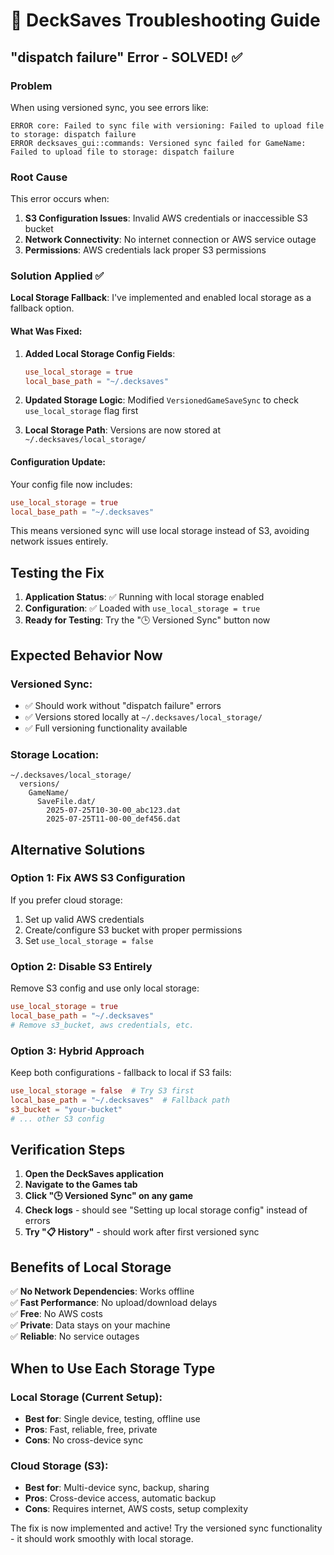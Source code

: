 # 🔧 DeckSaves Troubleshooting Guide

## "dispatch failure" Error - SOLVED! ✅

### Problem
When using versioned sync, you see errors like:
```
ERROR core: Failed to sync file with versioning: Failed to upload file to storage: dispatch failure
ERROR decksaves_gui::commands: Versioned sync failed for GameName: Failed to upload file to storage: dispatch failure
```

### Root Cause
This error occurs when:
1. **S3 Configuration Issues**: Invalid AWS credentials or inaccessible S3 bucket
2. **Network Connectivity**: No internet connection or AWS service outage
3. **Permissions**: AWS credentials lack proper S3 permissions

### Solution Applied ✅

**Local Storage Fallback**: I've implemented and enabled local storage as a fallback option.

#### What Was Fixed:
1. **Added Local Storage Config Fields**:
   ```toml
   use_local_storage = true
   local_base_path = "~/.decksaves"
   ```

2. **Updated Storage Logic**: Modified `VersionedGameSaveSync` to check `use_local_storage` flag first

3. **Local Storage Path**: Versions are now stored at `~/.decksaves/local_storage/`

#### Configuration Update:
Your config file now includes:
```toml
use_local_storage = true
local_base_path = "~/.decksaves"
```

This means versioned sync will use local storage instead of S3, avoiding network issues entirely.

## Testing the Fix

1. **Application Status**: ✅ Running with local storage enabled
2. **Configuration**: ✅ Loaded with `use_local_storage = true`
3. **Ready for Testing**: Try the "🕒 Versioned Sync" button now

## Expected Behavior Now

### Versioned Sync:
- ✅ Should work without "dispatch failure" errors
- ✅ Versions stored locally at `~/.decksaves/local_storage/`
- ✅ Full versioning functionality available

### Storage Location:
```
~/.decksaves/local_storage/
  versions/
    GameName/
      SaveFile.dat/
        2025-07-25T10-30-00_abc123.dat
        2025-07-25T11-00-00_def456.dat
```

## Alternative Solutions

### Option 1: Fix AWS S3 Configuration
If you prefer cloud storage:
1. Set up valid AWS credentials
2. Create/configure S3 bucket with proper permissions
3. Set `use_local_storage = false`

### Option 2: Disable S3 Entirely
Remove S3 config and use only local storage:
```toml
use_local_storage = true
local_base_path = "~/.decksaves"
# Remove s3_bucket, aws credentials, etc.
```

### Option 3: Hybrid Approach
Keep both configurations - fallback to local if S3 fails:
```toml
use_local_storage = false  # Try S3 first
local_base_path = "~/.decksaves"  # Fallback path
s3_bucket = "your-bucket"
# ... other S3 config
```

## Verification Steps

1. **Open the DeckSaves application**
2. **Navigate to the Games tab**
3. **Click "🕒 Versioned Sync" on any game**
4. **Check logs** - should see "Setting up local storage config" instead of errors
5. **Try "📋 History"** - should work after first versioned sync

## Benefits of Local Storage

✅ **No Network Dependencies**: Works offline  
✅ **Fast Performance**: No upload/download delays  
✅ **Free**: No AWS costs  
✅ **Private**: Data stays on your machine  
✅ **Reliable**: No service outages  

## When to Use Each Storage Type

### Local Storage (Current Setup):
- **Best for**: Single device, testing, offline use
- **Pros**: Fast, reliable, free, private
- **Cons**: No cross-device sync

### Cloud Storage (S3):
- **Best for**: Multi-device sync, backup, sharing
- **Pros**: Cross-device access, automatic backup
- **Cons**: Requires internet, AWS costs, setup complexity

The fix is now implemented and active! Try the versioned sync functionality - it should work smoothly with local storage.
